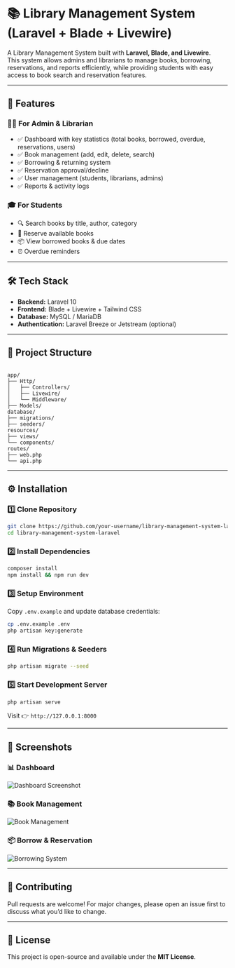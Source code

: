 # 📚 Library Management System (Laravel + Blade + Livewire)

A Library Management System built with **Laravel, Blade, and Livewire**.  
This system allows admins and librarians to manage books, borrowing, reservations, and reports efficiently, while providing students with easy access to book search and reservation features.  

---

## 🚀 Features

### 👩‍💻 For Admin & Librarian
- ✅ Dashboard with key statistics (total books, borrowed, overdue, reservations, users)
- ✅ Book management (add, edit, delete, search)
- ✅ Borrowing & returning system
- ✅ Reservation approval/decline
- ✅ User management (students, librarians, admins)
- ✅ Reports & activity logs

### 🎓 For Students
- 🔍 Search books by title, author, category
- 📖 Reserve available books
- 📦 View borrowed books & due dates
- ⏰ Overdue reminders

---

## 🛠️ Tech Stack
- **Backend:** Laravel 10
- **Frontend:** Blade + Livewire + Tailwind CSS
- **Database:** MySQL / MariaDB
- **Authentication:** Laravel Breeze or Jetstream (optional)

---

## 📂 Project Structure
```

app/
├── Http/
│   ├── Controllers/
│   ├── Livewire/
│   └── Middleware/
├── Models/
database/
├── migrations/
├── seeders/
resources/
├── views/
└── components/
routes/
├── web.php
└── api.php

````

---

## ⚙️ Installation

### 1️⃣ Clone Repository
```bash
git clone https://github.com/your-username/library-management-system-laravel.git
cd library-management-system-laravel
````

### 2️⃣ Install Dependencies

```bash
composer install
npm install && npm run dev
```

### 3️⃣ Setup Environment

Copy `.env.example` and update database credentials:

```bash
cp .env.example .env
php artisan key:generate
```

### 4️⃣ Run Migrations & Seeders

```bash
php artisan migrate --seed
```

### 5️⃣ Start Development Server

```bash
php artisan serve
```

Visit 👉 `http://127.0.0.1:8000`

---

## 📸 Screenshots

### 📊 Dashboard

![Dashboard Screenshot](screenshots/dashboard.png)

### 📚 Book Management

![Book Management](screenshots/books.png)

### 📦 Borrow & Reservation

![Borrowing System](screenshots/borrow.png)

---

## 🤝 Contributing

Pull requests are welcome! For major changes, please open an issue first to discuss what you’d like to change.

---

## 📝 License

This project is open-source and available under the **MIT License**.

